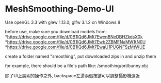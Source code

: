 # MeshSmoothing-Demo-UI

Use openGL 3.3 with glew 1.13.0, glfw 3.1.2 on Windows 8

before use, make sure you download models from:
*https://drive.google.com/file/d/0B1IQd6JMt7EwcnBNeDBHZkdsX0k
*https://drive.google.com/file/d/0B1IQd6JMt7Ewb2ZBMFNaMW1tN0U
*https://drive.google.com/file/d/0B1IQd6JMt7EwaU1PUGNFSzMtWUE

create a folder named "smoothing", put downloaded zips in and unzip them 

for example, there should be a file's path like: /smoothing/ori/bunny.obj


除了UI上說明的操作之外, backspace左邊兩個按鍵可以調整攝影機遠近

